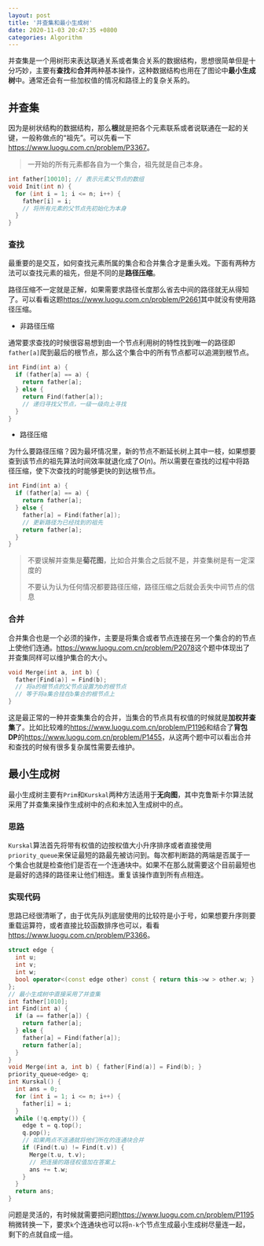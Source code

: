 ```yaml
---
layout: post
title: '并查集和最小生成树'
date: 2020-11-03 20:47:35 +0800
categories: Algorithm
---
```


并查集是一个用树形来表达联通关系或者集合关系的数据结构，思想很简单但是十分巧妙，主要有**查找**和**合并**两种基本操作，这种数据结构也用在了图论中**最小生成树**中。通常还会有一些加权值的情况和路径上的复杂关系的。

## 并查集

因为是树状结构的数据结构，那么**根**就是把各个元素联系或者说联通在一起的关键，一般称做点的“祖先”。可以先看一下<https://www.luogu.com.cn/problem/P3367>。

> 一开始的所有元素都各自为一个集合，祖先就是自己本身。

```c++
int father[10010]; // 表示元素父节点的数组
void Init(int n) {
  for (int i = 1; i <= n; i++) {
    father[i] = i;
    // 将所有元素的父节点先初始化为本身
  }
}
```

### 查找

最重要的是交互，如何查找元素所属的集合和合并集合才是重头戏。下面有两种方法可以查找元素的祖先，但是不同的是**路径压缩**。

路径压缩不一定就是正解，如果需要求路径长度那么省去中间的路径就无从得知了。可以看看这题<https://www.luogu.com.cn/problem/P2661>其中就没有使用路径压缩。

- 非路径压缩

通常要求查找的时候很容易想到由一个节点利用树的特性找到唯一的路径即`father[a]`爬到最后的根节点，那么这个集合中的所有节点都可以追溯到根节点。

```c++
int Find(int a) {
  if (father[a] == a) {
    return father[a];
  } else {
    return Find(father[a]);
    // 递归寻找父节点，一级一级向上寻找
  }
}
```

- 路径压缩

为什么要路径压缩？因为最坏情况里，新的节点不断延长树上其中一枝，如果想要查到该节点的祖先算法时间效率就退化成了$O(n)$。所以需要在查找的过程中将路径压缩，使下次查找的时能够更快的到达根节点。

```c++
int Find(int a) {
  if (father[a] == a) {
    return father[a];
  } else {
    father[a] = Find(father[a]);
    // 更新路径为已经找到的祖先
    return father[a];
  }
}
```

> 不要误解并查集是**菊花图**，比如合并集合之后就不是，并查集树是有一定深度的
>
> 不要认为认为任何情况都要路径压缩，路径压缩之后就会丢失中间节点的信息

### 合并

合并集合也是一个必须的操作，主要是将集合或者节点连接在另一个集合的的节点上使他们连通。<https://www.luogu.com.cn/problem/P2078>这个题中体现出了并查集同样可以维护集合的大小。

```c++
void Merge(int a, int b) {
  father[Find(a)] = Find(b);
  // 将a的根节点的父节点设置为b的根节点
  // 等于将a集合挂在b集合的根节点上
}
```

这是最正常的一种并查集集合的合并，当集合的节点具有权值的时候就是**加权并查集**了。比如比较难的<https://www.luogu.com.cn/problem/P1196>和结合了**背包 DP**的<https://www.luogu.com.cn/problem/P1455>，从这两个题中可以看出合并和查找的时候有很多复杂属性需要去维护。

## 最小生成树

最小生成树主要有`Prim`和`Kurskal`两种方法适用于**无向图**，其中克鲁斯卡尔算法就采用了并查集来操作生成树中的点和未加入生成树中的点。

### 思路

`Kurskal`算法首先将带有权值的边按权值大小升序排序或者直接使用`priority_queue`来保证最短的路最先被访问到。每次都判断路的两端是否属于一个集合也就是检查他们是否在一个连通块中。如果不在那么就需要这个目前最短也是最好的选择的路径来让他们相连。重复该操作直到所有点相连。

### 实现代码

思路已经很清晰了，由于优先队列底层使用的比较符是小于号，如果想要升序则要重载运算符，或者直接比较函数排序也可以，看看<https://www.luogu.com.cn/problem/P3366>。

```c++
struct edge {
  int u;
  int v;
  int w;
  bool operator<(const edge other) const { return this->w > other.w; }
};
// 最小生成树中直接采用了并查集
int father[1010];
int Find(int a) {
  if (a == father[a]) {
    return father[a];
  } else {
    father[a] = Find(father[a]);
    return father[a];
  }
}
void Merge(int a, int b) { father[Find(a)] = Find(b); }
priority_queue<edge> q;
int Kurskal() {
  int ans = 0;
  for (int i = 1; i <= n; i++) {
    father[i] = i;
  }
  while (!q.empty()) {
    edge t = q.top();
    q.pop();
    // 如果两点不连通就将他们所在的连通块合并
    if (Find(t.u) != Find(t.v)) {
      Merge(t.u, t.v);
      // 把连接的路径权值加在答案上
      ans += t.w;
    }
  }
  return ans;
}
```

问题是灵活的，有时候就需要把问题<https://www.luogu.com.cn/problem/P1195>稍微转换一下，要求`k`个连通块也可以将`n-k`个节点生成最小生成树尽量连一起，剩下的点就自成一组。
